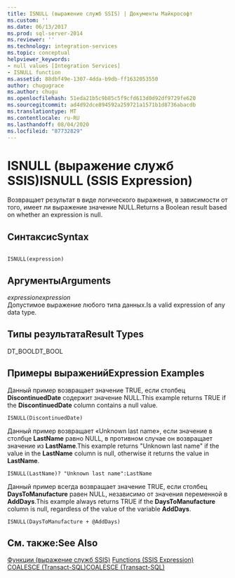 ```yaml
---
title: ISNULL (выражение служб SSIS) | Документы Майкрософт
ms.custom: ''
ms.date: 06/13/2017
ms.prod: sql-server-2014
ms.reviewer: ''
ms.technology: integration-services
ms.topic: conceptual
helpviewer_keywords:
- null values [Integration Services]
- ISNULL function
ms.assetid: 88dbf49e-1307-4dda-b9db-ff1632053550
author: chugugrace
ms.author: chugu
ms.openlocfilehash: 51eda21b5c9b85c5f9cfd613d0d92df9729fe620
ms.sourcegitcommit: ad4d92dce894592a259721a1571b1d8736abacdb
ms.translationtype: MT
ms.contentlocale: ru-RU
ms.lasthandoff: 08/04/2020
ms.locfileid: "87732829"
---
```

# <a name="isnull-ssis-expression"></a><span data-ttu-id="0ce9c-102">ISNULL (выражение служб SSIS)</span><span class="sxs-lookup"><span data-stu-id="0ce9c-102">ISNULL (SSIS Expression)</span></span>
  <span data-ttu-id="0ce9c-103">Возвращает результат в виде логического выражения, в зависимости от того, имеет ли выражение значение NULL.</span><span class="sxs-lookup"><span data-stu-id="0ce9c-103">Returns a Boolean result based on whether an expression is null.</span></span>  
  
## <a name="syntax"></a><span data-ttu-id="0ce9c-104">Синтаксис</span><span class="sxs-lookup"><span data-stu-id="0ce9c-104">Syntax</span></span>  
  
```  
  
ISNULL(expression)  
```  
  
## <a name="arguments"></a><span data-ttu-id="0ce9c-105">Аргументы</span><span class="sxs-lookup"><span data-stu-id="0ce9c-105">Arguments</span></span>  
 <span data-ttu-id="0ce9c-106">*expression*</span><span class="sxs-lookup"><span data-stu-id="0ce9c-106">*expression*</span></span>  
 <span data-ttu-id="0ce9c-107">Допустимое выражение любого типа данных.</span><span class="sxs-lookup"><span data-stu-id="0ce9c-107">Is a valid expression of any data type.</span></span>  
  
## <a name="result-types"></a><span data-ttu-id="0ce9c-108">Типы результата</span><span class="sxs-lookup"><span data-stu-id="0ce9c-108">Result Types</span></span>  
 <span data-ttu-id="0ce9c-109">DT_BOOL</span><span class="sxs-lookup"><span data-stu-id="0ce9c-109">DT_BOOL</span></span>  
  
## <a name="expression-examples"></a><span data-ttu-id="0ce9c-110">Примеры выражений</span><span class="sxs-lookup"><span data-stu-id="0ce9c-110">Expression Examples</span></span>  
 <span data-ttu-id="0ce9c-111">Данный пример возвращает значение TRUE, если столбец **DiscontinuedDate** содержит значение NULL.</span><span class="sxs-lookup"><span data-stu-id="0ce9c-111">This example returns TRUE if the **DiscontinuedDate** column contains a null value.</span></span>  
  
```  
ISNULL(DiscontinuedDate)  
```  
  
 <span data-ttu-id="0ce9c-112">Данный пример возвращает «Unknown last name», если значение в столбце **LastName** равно NULL, в противном случае он возвращает значение из **LastName**.</span><span class="sxs-lookup"><span data-stu-id="0ce9c-112">This example returns "Unknown last name" if the value in the **LastName** column is null, otherwise it returns the value in **LastName**.</span></span>  
  
```  
ISNULL(LastName)? "Unknown last name":LastName  
```  
  
 <span data-ttu-id="0ce9c-113">Данный пример всегда возвращает значение TRUE, если столбец **DaysToManufacture** равен NULL, независимо от значения переменной в **AddDays**.</span><span class="sxs-lookup"><span data-stu-id="0ce9c-113">This example always returns TRUE if the **DaysToManufacture** column is null, regardless of the value of the variable **AddDays**.</span></span>  
  
```  
ISNULL(DaysToManufacture + @AddDays)  
```  
  
## <a name="see-also"></a><span data-ttu-id="0ce9c-114">См. также:</span><span class="sxs-lookup"><span data-stu-id="0ce9c-114">See Also</span></span>  
 <span data-ttu-id="0ce9c-115">[Функции (выражение служб SSIS)](functions-ssis-expression.md) </span><span class="sxs-lookup"><span data-stu-id="0ce9c-115">[Functions &#40;SSIS Expression&#41;](functions-ssis-expression.md) </span></span>  
 [<span data-ttu-id="0ce9c-116">COALESCE (Transact-SQL)</span><span class="sxs-lookup"><span data-stu-id="0ce9c-116">COALESCE &#40;Transact-SQL&#41;</span></span>](/sql/t-sql/language-elements/coalesce-transact-sql)  
  
  
